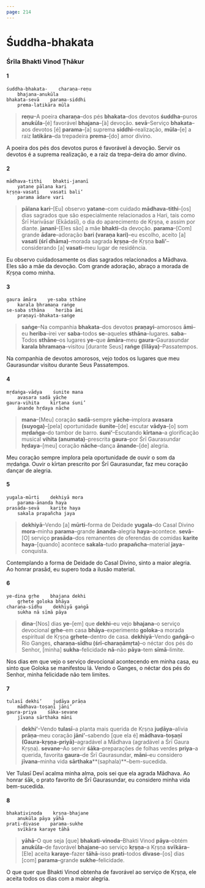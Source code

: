 ```yaml
---
page: 214
---
```


# Śuddha-bhakata

### Śrīla Bhakti Vinod Ṭhākur

#### 1

    śuddha-bhakata-    charaṇa-reṇu
        bhajana-anukūla
    bhakata-sevā    parama-siddhi
        prema-latikāra mūla

> **reṇu**–A poeira **charaṇa**–dos pés **bhakata**–dos devotos **śuddha**–puros **anukūla**–[é] favorável **bhajana**–[à] devoção. **sevā**–Serviço **bhakata**–aos devotos [é] **parama**–[a] suprema **siddhi**–realização, **mūla**–[e] a raiz **latikāra**–da trepadeira **prema**–[do] amor divino.

A poeira dos pés dos devotos puros é favorável à devoção. Servir os devotos é a suprema realização, e a raiz da trepa-deira do amor divino.

#### 2

    mādhava-tithi    bhakti-jananī
        yatane pālana kari
    kṛṣṇa-vasati    vasati bali’
        parama ādare vari

> **pālana kari**–[Eu] observo **yatane**–com cuidado **mādhava-tithi**–[os] dias sagrados que são especialmente relacionados a Hari, tais como Śrī Harivāsar (Ekādaśī), o dia do aparecimento de Kṛṣṇa, e assim por diante. **jananī**–[Eles são] a mãe **bhakti**–da devoção. **parama**–[Com] grande **ādare**–adoração **bari (varaṇa kari)**–eu escolho, aceito [a] **vasati (śrī dhāma)**–morada sagrada **kṛṣṇa**–de Kṛṣṇa **bali’**–considerando [a] **vasati**–meu lugar de residência.

Eu observo cuidadosamente os dias sagrados relacionados a Mādhava. Eles são a mãe da devoção. Com grande adoração, abraço a morada de Kṛṣṇa como minha.

#### 3

    gaura āmāra    ye-saba sthāne
        karala bhramaṇa raṅge
    se-saba sthāna    heriba āmi
        praṇayi-bhakata-saṅge

> **saṅge**–Na companhia **bhakata**–dos devotos **praṇayi**–amorosos **āmi**–eu **heriba**–irei ver **saba**–todos **se**–aqueles **sthāna**–lugares. **saba**–Todos **sthāne**–os lugares **ye**–que **āmāra**–meu **gaura**–Gaurasundar **karala bhramaṇa**–visitou [durante Seus] **raṅge (līlāya)**–Passatempos.

Na companhia de devotos amorosos, vejo todos os lugares que meu Gaurasundar visitou durante Seus Passatempos.

#### 4

    mṛdaṅga-vādya    śunite mana
        avasara sadā yāche
    gaura-vihita    kīrtana śuni’
        ānande hṛdaya nāche

> **mana**–[Meu] coração **sadā**–sempre **yāche**–implora **avasara (suyoga)**–[pela] oportunidade **śunite**–[de] escutar **vādya**–[o] som **mṛdaṅga**–do tambor de barro. **śuni’**–Escutando **kīrtana**–a glorificação musical **vihita (anumata)**–prescrita **gaura**–por Śrī Gaurasundar **hṛdaya**–[meu] coração **nāche**–dança **ānande**–[de] alegria.

Meu coração sempre implora pela oportunidade de ouvir o som da mṛdaṅga. Ouvir o kīrtan prescrito por Śrī Gaurasundar, faz meu coração dançar de alegria.

#### 5

    yugala-mūrti    dekhiyā mora
        parama-ānanda haya
    prasāda-sevā    karite haya
        sakala prapañcha jaya

> **dekhiyā**–Vendo [a] **mūrti**–forma de Deidade **yugala**–do Casal Divino **mora**–minha **parama**–grande **ānanda**–alegria **haya**–acontece. **sevā**–[O] serviço **prasāda**–dos remanentes de oferendas de comidas **karite haya**–[quando] acontece **sakala**–tudo **prapañcha**–material **jaya**–conquista.

Contemplando a forma de Deidade do Casal Divino, sinto a maior alegria. Ao honrar prasād, eu supero toda a ilusão material.

#### 6

    ye-dina gṛhe    bhajana dekhi
        gṛhete goloka bhāya
    charaṇa-sīdhu    dekhiyā gaṅgā
        sukha nā sīmā pāya

> **dina**–[Nos] dias **ye**–[em] que **dekhi**–eu vejo **bhajana**–o serviço devocional **gṛhe**–em casa **bhāya**–experimento **goloka**–a morada espiritual de Kṛṣṇa **gṛhete**–dentro de casa. **dekhiyā**–Vendo **gaṅgā**–o Rio Ganges, **charaṇa-sīdhu (śrī-charaṇāmṛta)**–o néctar dos pés do Senhor, [minha] **sukha**–felicidade **nā**–não **pāya**–tem **sīmā**–limite.

Nos dias em que vejo o serviço devocional acontecendo em minha casa, eu sinto que Goloka se manifestou lá. Vendo o Ganges, o néctar dos pés do Senhor, minha felicidade não tem limites.

#### 7

    tulasī dekhi’    juḍāya prāṇa
        mādhava-toṣaṇī jāni’
    gaura-priya    śāka-sevane
        jīvana sārthaka māni

> **dekhi’**–Vendo **tulasī**–a planta mais querida de Kṛṣṇa **juḍāya**–alivia **prāṇa**–meu coração **jāni’**–sabendo [que ela é] **mādhava-toṣaṇī (Gaura-kṛṣṇa-priyā)**–agradável a Mādhava (agradável a Śrī Gaura Kṛṣṇa). **sevane**–Ao servir **śāka**–preparações de folhas verdes **priya**–a querida, favorita **gaura**–de Śrī Gaurasundar, **māni**–eu considero **jīvana**–minha vida **sārthaka****(saphala)**–bem-sucedida.

Ver Tulasī Devī acalma minha alma, pois sei que ela agrada Mādhava. Ao honrar śāk, o prato favorito de Śrī Gaurasundar, eu considero minha vida bem-sucedida.

#### 8

    bhakativinoda    kṛṣṇa-bhajane
        anukūla pāya yāhā
    prati-divase    parama-sukhe
        svīkāra karaye tāhā

> **yāhā**–O que seja [que] **bhakati-vinoda**–Bhakti Vinod **pāya**–obtém **anukūla**–de favorável **bhajane**–ao serviço **kṛṣṇa**–a Kṛṣṇa **svīkāra**–[Ele] aceita **karaye**–fazer **tāhā**–isso **prati**–todos **divase**–[os] dias [com] **parama**–grande **sukhe**–felicidade.

O que quer que Bhakti Vinod obtenha de favorável ao serviço de Kṛṣṇa, ele aceita todos os dias com a maior alegria.

